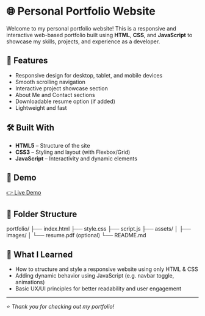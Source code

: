 # 🌐 Personal Portfolio Website

Welcome to my personal portfolio website! This is a responsive and interactive web-based portfolio built using **HTML**, **CSS**, and **JavaScript** to showcase my skills, projects, and experience as a developer.

## 🚀 Features

- Responsive design for desktop, tablet, and mobile devices
- Smooth scrolling navigation
- Interactive project showcase section
- About Me and Contact sections
- Downloadable resume option (if added)
- Lightweight and fast

## 🛠️ Built With

- **HTML5** – Structure of the site  
- **CSS3** – Styling and layout (with Flexbox/Grid)  
- **JavaScript** – Interactivity and dynamic elements

## 📸 Demo

[👉 Live Demo](dives17.github.io/portfolio.github.io/)  

## 📁 Folder Structure

portfolio/
├── index.html
├── style.css
├── script.js
├── assets/
│ ├── images/
│ └── resume.pdf (optional)
└── README.md

## 🧠 What I Learned

- How to structure and style a responsive website using only HTML & CSS
- Adding dynamic behavior using JavaScript (e.g. navbar toggle, animations)
- Basic UX/UI principles for better readability and user engagement

---

⭐️ *Thank you for checking out my portfolio!*

